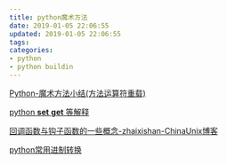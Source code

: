 ```yaml
---
title: python魔术方法
date: 2019-01-05 22:06:55
updated: 2019-01-05 22:06:55
tags:
categories:
- python
- python buildin
---
```


[Python-魔术方法小结(方法运算符重载)](http://blog.csdn.net/wklken/article/details/8126381)

[python __set__ __get__ 等解释](http://blog.csdn.net/huithe/article/details/7484606)

[回调函数与钩子函数的一些概念-zhaixishan-ChinaUnix博客](http://blog.chinaunix.net/uid-10995602-id-2918640.html)

[python常用进制转换](http://blog.csdn.net/crylearner/article/details/38521685)

